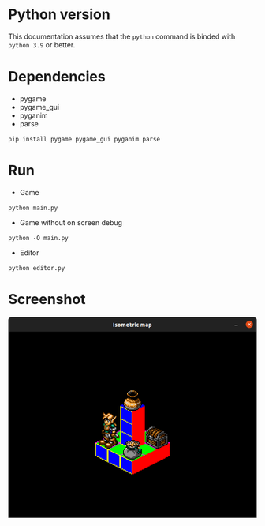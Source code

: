 # Python version 

This documentation assumes that the `python` command is binded with `python 3.9` or better.

# Dependencies 

* pygame
* pygame_gui
* pyganim
* parse

```
pip install pygame pygame_gui pyganim parse
```

# Run 

* Game 
```
python main.py 
```

* Game without on screen debug

```
python -O main.py 
```

* Editor

```
python editor.py
```

# Screenshot

![screenshot](screenshots/screenshot.png)